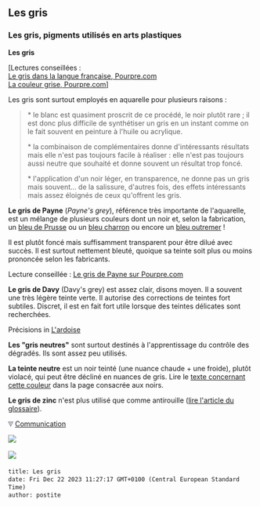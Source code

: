 ## Les gris
### Les gris, pigments utilisés en arts plastiques
 **Les gris**  

\[Lectures conseillées :  
[Le gris dans la langue française, Pourpre.com](http://www.pourpre.com/langue/expressions.php#gris)  
[La couleur grise, Pourpre.com](http://pourpre.com/chroma/dico.php?typ=fiche&&ent=gris)\]

Les gris sont surtout employés en aquarelle pour plusieurs raisons :

> \* le blanc est quasiment proscrit de ce procédé, le noir plutôt rare ; il est donc plus difficile de synthétiser un gris en un instant comme on le fait souvent en peinture à l'huile ou acrylique.
> 
> \* la combinaison de complémentaires donne d'intéressants résultats mais elle n'est pas toujours facile à réaliser : elle n'est pas toujours aussi neutre que souhaité et donne souvent un résultat trop foncé.
> 
> \* l'application d'un noir léger, en transparence, ne donne pas un gris mais souvent... de la salissure, d'autres fois, des effets intéressants mais assez éloignés de ceux qu'offrent les gris.

**Le gris de Payne** (_Payne's grey_), référence très importante de l'aquarelle, est un mélange de plusieurs couleurs dont un noir et, selon la fabrication, un [bleu de Prusse](bleuschauds.html#lebleudeprusse) ou un [bleu charron](bleuschauds.html#lebleucharon) ou encore un [bleu outremer](outremer.html) !

Il est plutôt foncé mais suffisamment transparent pour être dilué avec succès. Il est surtout nettement bleuté, quoique sa teinte soit plus ou moins prononcée selon les fabricants.

Lecture conseillée : [Le gris de Payne sur Pourpre.com](http://pourpre.com/chroma/dico.php?typ=fiche&&ent=payne)

**Le gris de Davy** (Davy's grey) est assez clair, disons moyen. Il a souvent une très légère teinte verte. Il autorise des corrections de teintes fort subtiles. Discret, il est en fait fort utile lorsque des teintes délicates sont recherchées.

Précisions in [L'ardoise](ardoise.html#couleurmateriaupigmentairecharge)

**Les "gris neutres"** sont surtout destinés à l'apprentissage du contrôle des dégradés. Ils sont assez peu utilisés.

**La teinte neutre** est un noir teinté (une nuance chaude + une froide), plutôt violacé, qui peut être décliné en nuances de gris. Lire le [texte concernant cette couleur](noirs.html#teinteneutre) dans la page consacrée aux noirs.

**Le gris de zinc** n'est plus utilisé que comme antirouille ([lire l'article du glossaire](grisdezinc.html)).



![](images/flechebas.gif) [Communication](http://www.artrealite.com/annonceurs.htm) 

[![](https://cbonvin.fr/sites/regie.artrealite.com/visuels/campagne1.png)](index-2.html#20131014)

![](https://cbonvin.fr/sites/regie.artrealite.com/visuels/campagne2.png)
```
title: Les gris
date: Fri Dec 22 2023 11:27:17 GMT+0100 (Central European Standard Time)
author: postite
```
